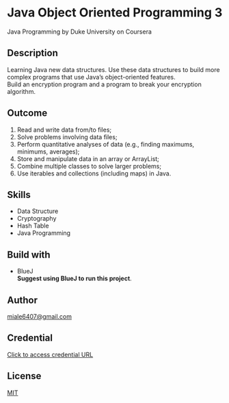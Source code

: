 # Java Object Oriented Programming 3
Java Programming by Duke University on Coursera

## Description
Learning Java new data structures. Use these data structures to build more complex programs that use 
Java’s object-oriented features. <br /> Build an encryption program and a program to break your encryption 
algorithm.

## Outcome
1. Read and write data from/to files;
2. Solve problems involving data files;
3. Perform quantitative analyses of data (e.g., finding maximums, minimums, averages); 
4. Store and manipulate data in an array or ArrayList;
5. Combine multiple classes to solve larger problems;
6. Use iterables and collections (including maps) in Java.

## Skills
- Data Structure
- Cryptography
- Hash Table
- Java Programming

## Build with
- BlueJ  <br />
**Suggest using BlueJ to run this project**.

## Author
miale6407@gmail.com

## Credential 
[Click to access credential URL](https://www.coursera.org/account/accomplishments/certificate/RS98G5SWJNYR)

## License
[MIT](https://choosealicense.com/licenses/mit/)
